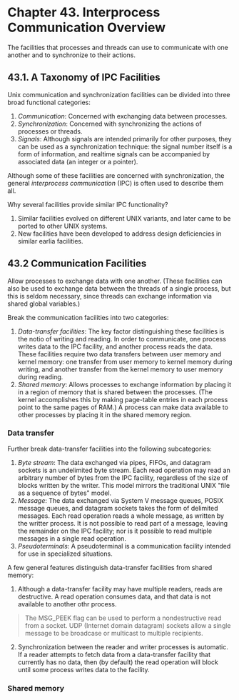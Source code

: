 # Chapter 43. Interprocess Communication Overview

The facilities that processes and threads can use to communicate with one
another and to synchronize to their actions.

## 43.1. A Taxonomy of IPC Facilities
Unix communication and synchronization facilities can be divided into three
broad functional categories:
1. *Communication*: Concerned with exchanging data between processes.
2. *Synchronization*: Concerned with synchronizing the actions of processes or
   threads.
3. *Signals*: Although signals are intended primarily for other purposes, they
   can be used as a synchronization technique: the signal number itself is a form
   of information, and realtime signals can be accompanied by associated data (an
   integer or a pointer).

Although some of these facilities are concerned with synchronization, the
general *interprocess communication* (IPC) is often used to describe them all.

Why several facilities provide similar IPC functionality?
1. Similar facilities evolved on different UNIX variants, and later came to be
   ported to other UNIX systems. 
2. New facilities have been developed to address design deficiencies in similar
   earlia facilities.

## 43.2 Communication Facilities
Allow processes to exchange data with one another. (These facilities can also be
used to exchange data between the threads of a single process, but this is
seldom necessary, since threads can exchange information via shared global
variables.)

Break the communication facilities into two categories:
1. *Data-transfer facilities*: The key factor distinguishing these facilities is
   the notio of writing and reading. In order to communicate, one process writes
   data to the IPC facility, and another process reads the data. These facilities
   require two data transfers between user memory and kernel memory: one
   transfer from user memory to kernel memory during writing, and another
   transfer from the kernel memory to user memory during reading.
2. *Shared memory*: Allows processes to exchange information by placing it in a
   region of memory that is shared between the processes. (The kernel
   accomplishes this by making page-table entries in each process point to the
   same pages of RAM.) A process can make data available to other processes by
   placing it in the shared memory region.

### Data transfer
Further break data-transfer facilities into the following subcategories:
1. *Byte stream*: The data exchanged via pipes, FIFOs, and datagram sockets is
   an undelimited byte stream. Each read operation may read an arbitrary number
   of bytes from the IPC facility, regardless of the size of blocks written by
   the writer. This model mirrors the traditional UNIX "file as a sequence of
   bytes" model.
2. *Message*: The data exchanged via System V message queues, POSIX message
   queues, and datagram sockets takes the form of delimited messages. Each read
   operation reads a whole message, as written by the writter process. It is not
   possible to read part of a message, leaving the remainder on the IPC
   facility; nor is it possible to read multiple messages in a single read
   operation.
3. *Pseudoterminals*: A pseudoterminal is a communication facility intended for
   use in specialized situations.

A few general features distinguish data-transfer facilities from shared memory:
1. Although a data-transfer facility may have multiple readers, reads are
   destructive. A read operation consumes data, and that data is not available
   to another othr process.
>The MSG\_PEEK flag can be used to perform a nondestructive read from a socket.
>UDP (Internet domain datagram) sockets allow a single message to be broadcase
>or multicast to multiple recipients.
2. Synchronization between the reader and writer processes is automatic. If a
   reader attempts to fetch data from a data-transfer facility that currently
   has no data, then (by default) the read operation will block until some
   process writes data to the facility.

### Shared memory
